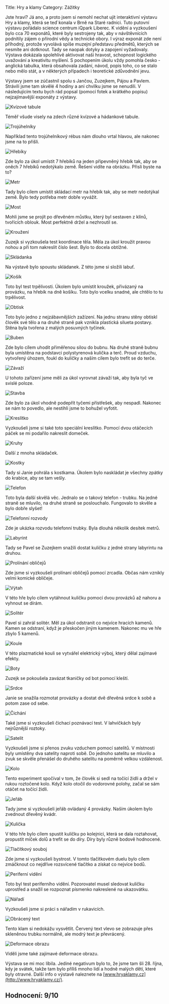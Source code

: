 Title: Hry a klamy
Category: Zážitky

Jste hraví? Já ano, a proto jsem si nemohl nechat ujít interaktivní
výstavu Hry a klamy, která se teď konala v Brně na Staré radnici. Tuto
putovní výstavu pořádalo science centrum iQpark Liberec. K vidění a
vyzkoušení bylo cca 70 exponátů, které byly sestrojeny tak, aby v
návštěvnících podnítily zájem o přírodní vědy a technické obory. I výraz
exponát zde není příhodný, protože vyvolává spíše muzejní představu
předmětů, kterých se nesmíte ani dotknout. Tady se naopak dotyky a
zapojení vyžadovaly. Výstava dokázala spolehlivě aktivovat naši hravost,
schopnost logického uvažování a kreativitu myšlení. S pochopením úkolu
vždy pomohla česko - anglická tabulka, která obsahovala zadání, návod,
popis toho, co se stalo nebo mělo stát, a v některých případech i
teoretické zdůvodnění jevu.

Výstavy jsem se zúčastnil spolu s Jančou, Zuzejkem, Pájou a Pavlem.
Strávili jsme tam skvělé 4 hodiny a ani chvilku jsme se nenudili. V
následujícím textu bych rád popsal (pomocí fotek a krátkého popisu)
nejzajímavější exponáty z výstavy.

![Kvízové tabule]({filename}images/hry-a-klamy-01.jpg)

Téměř všude visely na zdech různé kvízové a hádankové tabule.

![Trojúhelníky]({filename}images/hry-a-klamy-02.jpg)

Například tento trojúhelníkový rébus nám dlouho vrtal hlavou, ale
nakonec jsme na to přišli.

![Hřebíky]({filename}images/hry-a-klamy-03.jpg)

Zde bylo za úkol umístit 7 hřebíků na jeden připevněný hřebík tak, aby
se oněch 7 hřebíků nedotýkalo země. Řešení vidíte na obrázku. Přisli
byste na to?

![Metr]({filename}images/hry-a-klamy-04.jpg)

Tady bylo cílem umístit skládací metr na hřebík tak, aby se metr
nedotýkal země. Bylo tedy potřeba metr dobře vyvážit.

![Most]({filename}images/hry-a-klamy-05.jpg)

Mohli jsme se projít po dřevěném můstku, který byl sestaven z klínů,
tvořících oblouk. Most perfektně držel a nezhroutil se.

![Kroužení]({filename}images/hry-a-klamy-06.jpg)

Zuzejk si vyzkoušela test koordinace těla. Měla za úkol kroužit pravou
nohou a při tom nakreslit číslo šest. Bylo to docela obtížné.

![Skládanka]({filename}images/hry-a-klamy-07.jpg)

Na výstavě bylo spoustu skládanek. Z této jsme si složili labuť.

![Košík]({filename}images/hry-a-klamy-08.jpg)

Toto byl test trpělivosti. Úkolem bylo umístit kroužek, přivázaný na
provázku, na hřebík na dně košíku. Toto bylo vcelku snadné, ale chtělo
to tu trpělivost.

![Obtisk]({filename}images/hry-a-klamy-09.jpg)

Toto bylo jedno z nejzábavnějších zažízení. Na jednu stranu stěny
obtiskl člověk své tělo a na druhé straně pak vznikla plastická silueta
postavy. Stěna byla tvořena z malých posuvných tyčinek.

![Buben]({filename}images/hry-a-klamy-10.jpg)

Zde bylo cílem uhodit přiměřenou silou do bubnu. Na druhé straně bubnu
byla umístěna na podstavci polystyrenová kulička a terč. Proud vzduchu,
vytvořený úhozem, foukl do kuličky a naším cílem bylo trefit se do
terče.

![Závaží]({filename}images/hry-a-klamy-11.jpg)

U tohoto zařízení jsme měli za úkol vyrovnat závaží tak, aby byla tyč ve
svislé poloze.

![Stavba]({filename}images/hry-a-klamy-12.jpg)

Zde bylo za úkol vhodně podepřít tyčemi přístřešek, aby nespadl. Nakonec
se nám to povedlo, ale nestihli jsme to bohužel vyfotit.

![Kreslítko]({filename}images/hry-a-klamy-13.jpg)

Vyzkoušeli jsme si také toto speciální kreslítko. Pomocí dvou otáčecích
páček se mi podařilo nakreslit domeček.

![Kruhy]({filename}images/hry-a-klamy-14.jpg)

Další z mnoha skládaček.

![Kostky]({filename}images/hry-a-klamy-15.jpg)

Tady si Janie pohrála s kostkama. Úkolem bylo naskládat je všechny
zpátky do krabice, aby se tam vešly.

![Telefon]({filename}images/hry-a-klamy-16.jpg)

Toto byla další skvělá věc. Jednalo se o takový telefon - trubku. Na
jedné straně se mluvilo, na druhé straně se poslouchalo. Fungovalo to
skvěle a bylo dobře slyšet!

![Telefonní rozvody]({filename}images/hry-a-klamy-17.jpg)

Zde je ukázka rozvodu telefonní trubky. Byla dlouhá několik desítek
metrů.

![Labyrint]({filename}images/hry-a-klamy-18.jpg)

Tady se Pavel se Zuzejkem snažili dostat kuličku z jedné strany
labyrintu na druhou.

![Prolínání obličejů]({filename}images/hry-a-klamy-19.jpg)

Zde jsme si vyzkoušeli prolínaní obličejů pomocí zrcadla. Občas nám
vznikly velmi komické obličeje.

![Výtah]({filename}images/hry-a-klamy-20.jpg)

V této hře bylo cílem vytáhnout kuličku pomocí dvou provázků až nahoru a
vyhnout se dírám.

![Solitér]({filename}images/hry-a-klamy-21.jpg)

Pavel si zahrál solitér. Měl za úkol odstranit co nejvíce hracích
kamenů. Kamen se odstraní, když je přeskočen jiným kamenem. Nakonec mu
ve hře zbylo 5 kamenů.

![Koule]({filename}images/hry-a-klamy-22.jpg)

V této plazmatické kouli se vytvářel elektrický výboj, který dělal
zajímavé efekty.

![Boty]({filename}images/hry-a-klamy-23.jpg)

Zuzejk se pokoušela zavázat tkaničky od bot pomocí kleští.

![Srdce]({filename}images/hry-a-klamy-24.jpg)

Janie se snažila rozmotat provázky a dostat dvě dřevěná srdce k sobě a
potom zase od sebe.

![Čichání]({filename}images/hry-a-klamy-25.jpg)

Také jsme si vyzkoušeli čichací poznávací test. V lahvičkách byly
nejrůznější roztoky.

![Satelit]({filename}images/hry-a-klamy-26.jpg)

Vyzkoušeli jsme si přenos zvuku vzduchem pomocí satelitů. V místnosti
byly umístěny dva satelity naproti sobě. Do jednoho satelitu se mluvilo
a zvuk se skvěle přenášel do druhého satelitu na poměrně velkou
vzdálenost.

![Kolo]({filename}images/hry-a-klamy-27.jpg)

Tento experiment spočíval v tom, že člověk si sedl na točící židli a
držel v rukou roztočené kolo. Když kolo otočil do vodorovné polohy,
začal se sám otáčet na točící židli.

![Jeřáb]({filename}images/hry-a-klamy-28.jpg)

Tady jsme si vyzkoušeli jeřáb ovládaný 4 provázky. Naším úkolem bylo
zvednout dřevěný kvádr.

![Kulička]({filename}images/hry-a-klamy-29.jpg)

V této hře bylo cílem spustit kuličku po kolejnici, která se dala
roztahovat, propustit míček dolů a trefit se do díry. Díry byly různě
bodově hodnocené.

![Tlačítkový souboj]({filename}images/hry-a-klamy-30.jpg)

Zde jsme si vyzkoušeli bystrost. V tomto tlačítkovém duelu bylo cílem
zmáčknout co nejdříve rozsvícené tlačítko a získat co nejvíce bodů.

![Periferní vidění]({filename}images/hry-a-klamy-31.jpg)

Toto byl test periferního vidění. Pozorovatel musel sledovat kuličku
uprostřed a snažil se rozpoznat písmenko nakreslené na ukazovátku.

![Nářadí]({filename}images/hry-a-klamy-32.jpg)

Vyzkoušeli jsme si práci s nářadím v rukavicích.

![Obrácený text]({filename}images/hry-a-klamy-33.jpg)

Tento klam si nedokážu vysvětlit. Červený text vlevo se zobrazuje přes
skleněnou trubku normálně, ale modrý text je převrácený.

![Deformace obrazu]({filename}images/hry-a-klamy-34.jpg)

Viděli jsme také zajímavé deformace obrazu.

Výstava se mi moc líbila. Jediné negativum bylo to, že jsme tam šli 28.
října, kdy je svátek, takže tam bylo příliš mnoho lidí a hodně malých
dětí, které byly otravné. Další info o výstavě naleznete na
[www.hryaklamy.cz](http://www.hryaklamy.cz/).

## Hodnocení: 9/10
